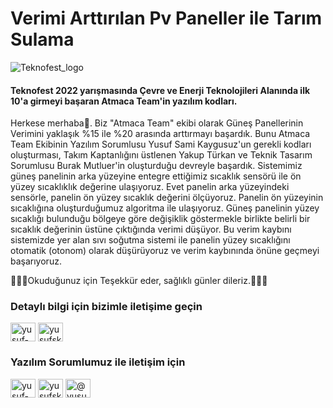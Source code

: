 # Verimi Arttırılan Pv Paneller ile Tarım Sulama

![Teknofest_logo](https://user-images.githubusercontent.com/86704802/187860138-71b5eeb0-0a40-4b1c-b33c-8c1d7c0609fc.png)

<h4>Teknofest 2022 yarışmasında Çevre ve Enerji Teknolojileri Alanında ilk 10'a girmeyi başaran Atmaca Team'in yazılım kodları.</h4>


Herkese merhaba👋. Biz "Atmaca Team" ekibi olarak Güneş Panellerinin Verimini yaklaşık %15 ile %20 arasında arttırmayı başardık. Bunu Atmaca Team Ekibinin Yazılım Sorumlusu Yusuf Sami Kaygusuz'un gerekli kodları oluşturması, Takım Kaptanlığını üstlenen Yakup Türkan ve Teknik Tasarım Sorumlusu Burak Mutluer'in oluşturduğu devreyle başardık. Sistemimiz güneş panelinin arka yüzeyine entegre ettiğimiz sıcaklık sensörü ile ön yüzey sıcaklıklık değerine ulaşıyoruz. Evet panelin arka yüzeyindeki sensörle, panelin ön yüzey sıcaklık değerini ölçüyoruz. Panelin ön yüzeyinin sıcaklığına oluşturduğumuz algoritma ile ulaşıyoruz. Güneş panelinin yüzey sıcaklığı bulunduğu bölgeye göre değişiklik göstermekle birlikte belirli bir sıcaklık değerinin üstüne çıktığında verimi düşüyor. Bu verim kaybını sistemizde yer alan sıvı soğutma sistemi ile panelin yüzey sıcaklığını otomatik (otonom) olarak düşürüyoruz ve verim kaybınında önüne geçmeyi başarıyoruz.


🎉🎉🎉Okuduğunuz için Teşekkür eder, sağlıklı günler dileriz.🥷🥷🥷


<h3 align="left">Detaylı bilgi için bizimle iletişime geçin</h3>
<p align="left">
<a href="https://linkedin.com/in/yusuf-kaygusuz-69b992230" target="blank"><img align="center" src="https://raw.githubusercontent.com/rahuldkjain/github-profile-readme-generator/master/src/images/icons/Social/linked-in-alt.svg" alt="yusuf-kaygusuz-69b992230" height="30" width="40" /></a>
<a href="https://www.instagram.com/atmacateam77/" target="blank"><img align="center" src="https://raw.githubusercontent.com/rahuldkjain/github-profile-readme-generator/master/src/images/icons/Social/instagram.svg" alt="yusufskaygusuz" height="30" width="40" /></a>
</p>

<h3 align="left">Yazılım Sorumlumuz ile iletişim için</h3>
<p align="left">
<a href="https://linkedin.com/in/yusuf-kaygusuz-69b992230" target="blank"><img align="center" src="https://raw.githubusercontent.com/rahuldkjain/github-profile-readme-generator/master/src/images/icons/Social/linked-in-alt.svg" alt="yusuf-kaygusuz-69b992230" height="30" width="40" /></a>
<a href="https://instagram.com/yusufskaygusuz" target="blank"><img align="center" src="https://raw.githubusercontent.com/rahuldkjain/github-profile-readme-generator/master/src/images/icons/Social/instagram.svg" alt="yusufskaygusuz" height="30" width="40" /></a>
<a href="https://medium.com/@yusufskaygusuz" target="blank"><img align="center" src="https://raw.githubusercontent.com/rahuldkjain/github-profile-readme-generator/master/src/images/icons/Social/medium.svg" alt="@yusufskaygusuz" height="30" width="40" /></a>
</p>

